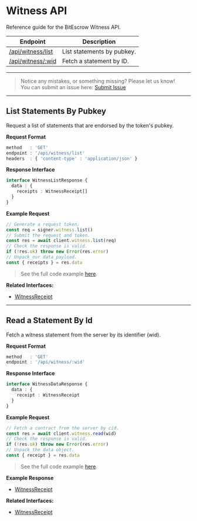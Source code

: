 # Witness API

Reference guide for the BitEscrow Witness API.

| Endpoint | Description |
|----------|-------------|
| [/api/witness/list](#list-statements-by-pubkey) | List statements by pubkey. |
| [/api/witness/:wid](#read-a-statement-by-id)    | Fetch a statement by ID.   |

---
> Notice any mistakes, or something missing? Please let us know!  
> You can submit an issue here: [Submit Issue](https://github.com/BitEscrow/escrow-core/issues/new/choose)

---

## List Statements By Pubkey

Request a list of statements that are endorsed by the token's pubkey.

**Request Format**

```ts
method   : 'GET'
endpoint : '/api/witness/list'
headers  : { 'content-type' : 'application/json' }
```

**Response Interface**

```ts
interface WitnessListResponse {
  data : {
    receipts : WitnessReceipt[]
  }
}
```

**Example Request**

```ts
// Generate a request token.
const req = signer.witness.list()
// Submit the request and token.
const res = await client.witness.list(req)
// Check the response is valid.
if (!res.ok) throw new Error(res.error)
// Unpack our data payload.
const { receipts } = res.data
```

> See the full code example [here](https://github.com/BitEscrow/escrow-core/tree/master/demo/api/witness/list.ts).

**Related Interfaces:**

- [WitnessReceipt](../data/witness.md#witness-receipt)


---

## Read a Statement By Id

Fetch a witness statement from the server by its identifier (wid).

**Request Format**

```ts
method   : 'GET'
endpoint : '/api/witness/:wid'
```

**Response Interface**

```ts
interface WitnessDataResponse {
  data : {
    receipt : WitnessReceipt
  }
}
```

**Example Request**

```ts
// Fetch a contract from the server by cid.
const res = await client.witness.read(wid)
// Check the response is valid.
if (!res.ok) throw new Error(res.error)
// Unpack the data object.
const { receipt } = res.data
```

> See the full code example [here](https://github.com/BitEscrow/escrow-core/tree/master/demo/api/witness/read.ts).

**Example Response**

- [WitnessReceipt](../examples/WitnessReceipt.md)

**Related Interfaces:**

- [WitnessReceipt](../data/witness.md#witness-receipt)
